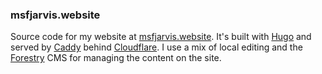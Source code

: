### msfjarvis.website

Source code for my website at [msfjarvis.website](https://msfjarvis.website). It's built with [Hugo](https://github.com/gohugoio/hugo) and served by [Caddy](https://caddyserver.com) behind [Cloudflare](https://cloudflare.com). I use a mix of local editing and the [Forestry](https://forestry.io) CMS for managing the content on the site.
